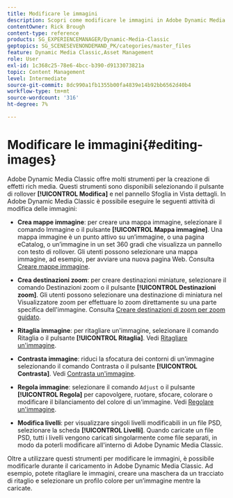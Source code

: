 ```yaml
---
title: Modificare le immagini
description: Scopri come modificare le immagini in Adobe Dynamic Media Classic.
contentOwner: Rick Brough
content-type: reference
products: SG_EXPERIENCEMANAGER/Dynamic-Media-Classic
geptopics: SG_SCENESEVENONDEMAND_PK/categories/master_files
feature: Dynamic Media Classic,Asset Management
role: User
exl-id: 1c368c25-78e6-4bcc-b390-d9133073821a
topic: Content Management
level: Intermediate
source-git-commit: 8dc990a1fb1355b00fa4839e14b92bb6562d40b4
workflow-type: tm+mt
source-wordcount: '316'
ht-degree: 7%

---
```


# Modificare le immagini{#editing-images}

Adobe Dynamic Media Classic offre molti strumenti per la creazione di effetti rich media. Questi strumenti sono disponibili selezionando il pulsante di rollover **[!UICONTROL Modifica]** e nel pannello Sfoglia in Vista dettagli. In Adobe Dynamic Media Classic è possibile eseguire le seguenti attività di modifica delle immagini:

* **Crea mappe immagine**: per creare una mappa immagine, selezionare il comando Immagine o il pulsante **[!UICONTROL Mappa immagine]**. Una mappa immagine è un punto attivo su un’immagine, o una pagina eCatalog, o un’immagine in un set 360 gradi che visualizza un pannello con testo di rollover. Gli utenti possono selezionare una mappa immagine, ad esempio, per avviare una nuova pagina Web. Consulta [Creare mappe immagine](/help/using/creating-image-maps.md).

* **Crea destinazioni zoom**: per creare destinazioni miniature, selezionare il comando Destinazioni zoom o il pulsante **[!UICONTROL Destinazioni zoom]**. Gli utenti possono selezionare una destinazione di miniatura nel Visualizzatore zoom per effettuare lo zoom direttamente su una parte specifica dell&#39;immagine. Consulta [Creare destinazioni di zoom per zoom guidato](/help/using/creating-zoom-targets-guided-zoom.md).

* **Ritaglia immagine**: per ritagliare un&#39;immagine, selezionare il comando Ritaglia o il pulsante **[!UICONTROL Ritaglia]**. Vedi [Ritagliare un&#39;immagine](/help/using/cropping-image.md).

* **Contrasta immagine**: riduci la sfocatura dei contorni di un&#39;immagine selezionando il comando Contrasta o il pulsante **[!UICONTROL Contrasta]**. Vedi [Contrasta un&#39;immagine](/help/using/sharpening-image.md).

* **Regola immagine**: selezionare il comando `Adjust` o il pulsante **[!UICONTROL Regola]** per capovolgere, ruotare, sfocare, colorare o modificare il bilanciamento del colore di un&#39;immagine. Vedi [Regolare un&#39;immagine](/help/using/adjusting-image.md).

* **Modifica livelli**: per visualizzare singoli livelli modificabili in un file PSD, selezionare la scheda **[!UICONTROL Livelli]**. Quando caricate un file PSD, tutti i livelli vengono caricati singolarmente come file separati, in modo da poterli modificare all&#39;interno di Adobe Dynamic Media Classic.

Oltre a utilizzare questi strumenti per modificare le immagini, è possibile modificarle durante il caricamento in Adobe Dynamic Media Classic. Ad esempio, potete ritagliare le immagini, creare una maschera da un tracciato di ritaglio e selezionare un profilo colore per un’immagine mentre la caricate.

